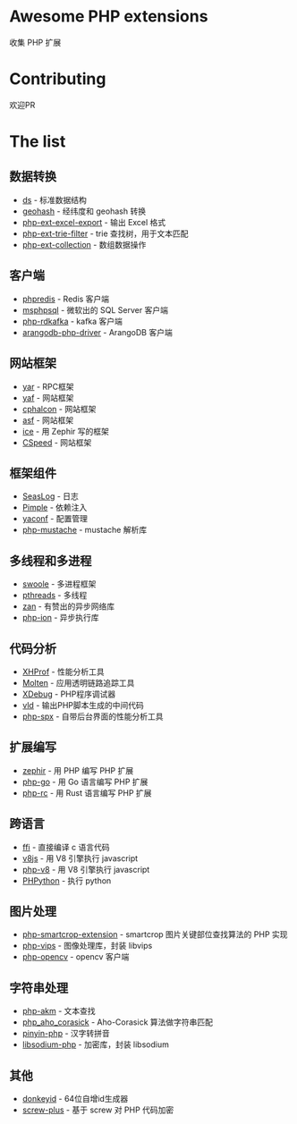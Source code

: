 # Awesome PHP extensions
收集 PHP 扩展

# Contributing
欢迎PR

# The list
## 数据转换
- [ds](https://github.com/php-ds/extension) - 标准数据结构
- [geohash](https://github.com/taogogo/geohash-php-extention) - 经纬度和 geohash 转换
- [php-ext-excel-export](https://github.com/viest/php-ext-excel-export) - 输出 Excel 格式
- [php-ext-trie-filter](https://github.com/wulijun/php-ext-trie-filter) - trie 查找树，用于文本匹配
- [php-ext-collection](https://github.com/viest/php-ext-collection) - 数组数据操作

## 客户端
- [phpredis](https://github.com/phpredis/phpredis) - Redis 客户端
- [msphpsql](https://github.com/Microsoft/msphpsql) - 微软出的 SQL Server 客户端
- [php-rdkafka](https://github.com/arnaud-lb/php-rdkafka) - kafka 客户端
- [arangodb-php-driver](https://github.com/sandrokeil/arangodb-php-driver) - ArangoDB 客户端

## 网站框架
- [yar](https://github.com/laruence/yar) - RPC框架
- [yaf](https://github.com/laruence/yaf) - 网站框架
- [cphalcon](https://github.com/phalcon/cphalcon) - 网站框架
- [asf](https://github.com/yulonghu/asf) - 网站框架
- [ice](https://github.com/ice) - 用 Zephir 写的框架
- [CSpeed](https://github.com/liqiongfan/cspeed) - 网站框架

## 框架组件
- [SeasLog](https://github.com/SeasX/SeasLog) - 日志
- [Pimple](https://github.com/silexphp/Pimple) - 依赖注入
- [yaconf](https://github.com/laruence/yaconf) - 配置管理
- [php-mustache](https://github.com/jbboehr/php-mustache) - mustache 解析库

## 多线程和多进程
- [swoole](https://github.com/swoole/swoole-src) - 多进程框架
- [pthreads](https://github.com/krakjoe/pthreads) - 多线程
- [zan](https://github.com/youzan/zan) - 有赞出的异步网络库
- [php-ion](https://github.com/php-ion/php-ion) - 异步执行库

## 代码分析
- [XHProf](https://github.com/phacility/xhprof) - 性能分析工具
- [Molten](https://github.com/chuan-yun/Molten) - 应用透明链路追踪工具
- [XDebug](https://xdebug.org/) - PHP程序调试器
- [vld](https://github.com/derickr/vld) - 输出PHP脚本生成的中间代码
- [php-spx](https://github.com/NoiseByNorthwest/php-spx) - 自带后台界面的性能分析工具

## 扩展编写
- [zephir](https://github.com/phalcon/zephir) - 用 PHP 编写 PHP 扩展
- [php-go](https://github.com/kitech/php-go) - 用 Go 语言编写 PHP 扩展
- [php-rc](https://github.com/rethinkphp/php-rs) - 用 Rust 语言编写 PHP 扩展

## 跨语言
- [ffi](https://github.com/dstogov/php-ffi) - 直接编译 c 语言代码
- [v8js](https://github.com/phpv8/v8js) - 用 V8 引擎执行 javascript
- [php-v8](https://github.com/phpv8/php-v8) - 用 V8 引擎执行 javascript
- [PHPython](https://github.com/bullsoft/PHPython) - 执行 python

## 图片处理
- [php-smartcrop-extension](https://github.com/xymak/php-smartcrop-extension) - smartcrop 图片关键部位查找算法的 PHP 实现
- [php-vips](https://github.com/jcupitt/php-vips) - 图像处理库，封装 libvips
- [php-opencv](https://github.com/hihozhou/php-opencv) - opencv 客户端

## 字符串处理
- [php-akm](https://github.com/imaben/php-akm) - 文本查找
- [php_aho_corasick](https://github.com/ph4r05/php_aho_corasick) - Aho-Corasick 算法做字符串匹配
- [pinyin-php](https://github.com/duguying/pinyin-php) - 汉字转拼音
- [libsodium-php](https://github.com/jedisct1/libsodium-php) - 加密库，封装 libsodium

## 其他
- [donkeyid](https://github.com/osgochina/donkeyid) - 64位自增id生成器
- [screw-plus](https://github.com/del-xiong/screw-plus) - 基于 screw 对 PHP 代码加密

